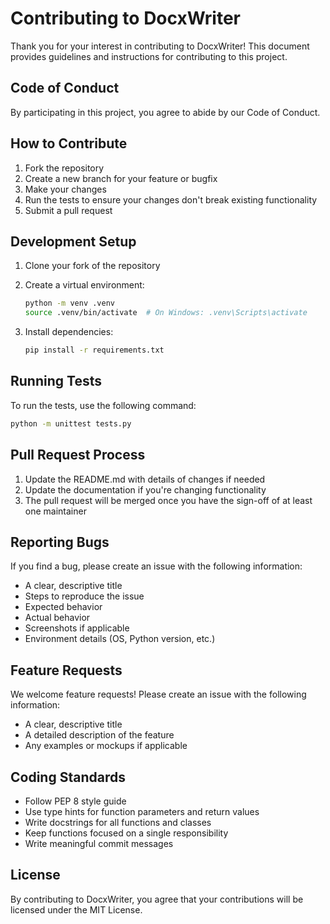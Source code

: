 # Contributing to DocxWriter

Thank you for your interest in contributing to DocxWriter! This document provides guidelines and instructions for contributing to this project.

## Code of Conduct

By participating in this project, you agree to abide by our Code of Conduct.

## How to Contribute

1. Fork the repository
2. Create a new branch for your feature or bugfix
3. Make your changes
4. Run the tests to ensure your changes don't break existing functionality
5. Submit a pull request

## Development Setup

1. Clone your fork of the repository
2. Create a virtual environment:

   ```bash
   python -m venv .venv
   source .venv/bin/activate  # On Windows: .venv\Scripts\activate
   ```

3. Install dependencies:

   ```bash
   pip install -r requirements.txt
   ```

## Running Tests

To run the tests, use the following command:

```bash
python -m unittest tests.py
```

## Pull Request Process

1. Update the README.md with details of changes if needed
2. Update the documentation if you're changing functionality
3. The pull request will be merged once you have the sign-off of at least one maintainer

## Reporting Bugs

If you find a bug, please create an issue with the following information:

- A clear, descriptive title
- Steps to reproduce the issue
- Expected behavior
- Actual behavior
- Screenshots if applicable
- Environment details (OS, Python version, etc.)

## Feature Requests

We welcome feature requests! Please create an issue with the following information:

- A clear, descriptive title
- A detailed description of the feature
- Any examples or mockups if applicable

## Coding Standards

- Follow PEP 8 style guide
- Use type hints for function parameters and return values
- Write docstrings for all functions and classes
- Keep functions focused on a single responsibility
- Write meaningful commit messages

## License

By contributing to DocxWriter, you agree that your contributions will be licensed under the MIT License.

